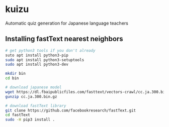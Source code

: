 # kuizu

Automatic quiz generation for Japanese language teachers

## Installing fastText nearest neighbors

```bash
# get python3 tools if you don't already
suto apt install python3-pip
sudo apt install python3-setuptools
sudo apt install python3-dev

mkdir bin
cd bin

# download japanese model
wget https://dl.fbaipublicfiles.com/fasttext/vectors-crawl/cc.ja.300.bin.gz
gunzip cc.ja.300.bin.gz

# download fastText library
git clone https://github.com/facebookresearch/fastText.git
cd fastText
sudo -H pip3 install .
```
